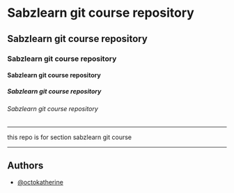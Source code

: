 # Sabzlearn git course repository

## Sabzlearn git course repository

### Sabzlearn git course repository

#### Sabzlearn git course repository

##### Sabzlearn git course repository

###### Sabzlearn git course repository
___
this repo is for section sabzlearn git course 
____



## Authors

- [@octokatherine](https://www.github.com/octokatherine)


